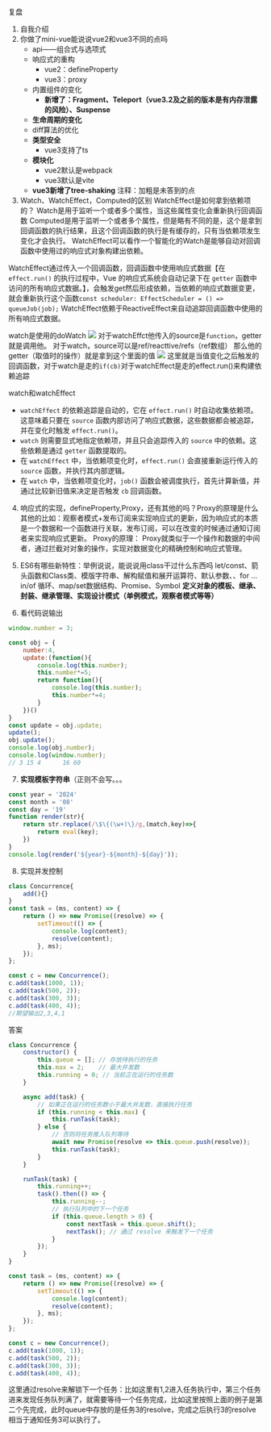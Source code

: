 复盘
1. 自我介绍
2. 你做了mini-vue能说说vue2和vue3不同的点吗
   - api——组合式与选项式
   - 响应式的重构
	   - vue2：defineProperty
	   - vue3：proxy
   - 内置组件的变化
	   - **新增了：Fragment、Teleport（vue3.2及之前的版本是有内存泄露的风险）、Suspense**
   - **生命周期的变化**
   - diff算法的优化
   - **类型安全**
	   - vue3支持了ts
   - **模块化**
	   - vue2默认是webpack
	   - vue3默认是vite
   - **vue3新增了tree-shaking**
注释：加粗是未答到的点
3. Watch、WatchEffect，Computed的区别
   WatchEffect是如何拿到依赖项的？
Watch是用于监听一个或者多个属性，当这些属性变化会重新执行回调函数
Computed是用于监听一个或者多个属性，但是略有不同的是，这个是拿到回调函数的执行结果，且这个回调函数的执行是有缓存的，只有当依赖项发生变化才会执行。
WatchEffect可以看作一个智能化的Watch是能够自动对回调函数中使用过的响应式对象构建出依赖。

WatchEffect通过传入一个回调函数，回调函数中使用响应式数据【在 `effect.run()` 的执行过程中，Vue 的响应式系统会自动记录下在 `getter` 函数中访问的所有响应式数据。】，会触发get然后形成依赖，当依赖的响应式数据变更，就会重新执行这个函数`const scheduler: EffectScheduler = () => queueJob(job);`
WatchEffect依赖于ReactiveEffect来自动追踪回调函数中使用的所有响应式数据。

watch是使用的doWatch
   ![](https://files.catbox.moe/1e6gzr.png)
   对于watchEffct他传入的source是`function`，getter就是调用他。
   对于watch，source可以是ref/reacttive/refs（ref数组）
   那么他的getter（取值时的操作）就是拿到这个里面的值
![](https://files.catbox.moe/zm7ns6.png)
这里就是当值变化之后触发的回调函数，对于watch是走的`if(cb)`对于watchEffect是走的effect.run()来构建依赖追踪

watch和watchEffect
- `watchEffect` 的依赖追踪是自动的，它在 `effect.run()` 时自动收集依赖项。这意味着只要在 `source` 函数内部访问了响应式数据，这些数据都会被追踪，并在变化时触发 `effect.run()`。
- `watch` 则需要显式地指定依赖项，并且只会追踪传入的 `source` 中的依赖。这些依赖是通过 `getter` 函数提取的。
- 在 `watchEffect` 中，当依赖项变化时，`effect.run()` 会直接重新运行传入的 `source` 函数，并执行其内部逻辑。
- 在 `watch` 中，当依赖项变化时，`job()` 函数会被调度执行，首先计算新值，并通过比较新旧值来决定是否触发 `cb` 回调函数。

4. 响应式的实现，defineProperty,Proxy，还有其他的吗？Proxy的原理是什么
其他的比如：观察者模式+发布订阅来实现响应式的更新，因为响应式的本质是一个数据和一个函数进行关联，发布订阅，可以在改变的时候通过通知订阅者来实现响应式更新。
Proxy的原理：
	Proxy就类似于一个操作和数据的中间者，通过拦截对对象的操作，实现对数据变化的精确控制和响应式管理。

5. ES6有哪些新特性：举例说说，能说说用class干过什么东西吗
let/const、箭头函数和Class类、模版字符串、解构赋值和展开运算符、默认参数、、for ... in/of 循环、map/set数据结构、Promise、Symbol
**定义对象的模板、继承、封装、继承管理、实现设计模式（单例模式，观察者模式等等）**
6. 看代码说输出
```js
window.number = 3;

const obj = {
    number:4,
    update:(function(){
        console.log(this.number);
        this.number*=5;
        return function(){
            console.log(this.number);
            this.number*=4;
        }
    })()
}
const update = obj.update;
update();
obj.update();
console.log(obj.number);
console.log(window.number);
// 3 15 4      16 60
```

7.  **实现模板字符串**（正则不会写。。。
```js
const year = '2024'
const month = '08'
const day = '19'
function render(str){
    return str.replace(/\$\{(\w+)\}/g,(match,key)=>{
        return eval(key);
    })
}
console.log(render('${year}-${month}-${day}'));
```

8. 实现并发控制
```js
class Concurrence{
	add(){}
}
const task = (ms, content) => {
    return () => new Promise((resolve) => {
        setTimeout(() => {
            console.log(content);
            resolve(content);
        }, ms);
    });
};

const c = new Concurrence();
c.add(task(1000, 1));
c.add(task(500, 2));
c.add(task(300, 3));
c.add(task(400, 4));
//期望输出2,3,4,1
```

答案
```js
class Concurrence {
    constructor() {
        this.queue = []; // 存放待执行的任务
        this.max = 2;    // 最大并发数
        this.running = 0; // 当前正在运行的任务数
    }

    async add(task) {
        // 如果正在运行的任务数小于最大并发数，直接执行任务
        if (this.running < this.max) {
            this.runTask(task);
        } else {
            // 否则将任务推入队列等待
            await new Promise(resolve => this.queue.push(resolve));
            this.runTask(task);
        }
    }

    runTask(task) {
        this.running++;
        task().then(() => {
            this.running--;
            // 执行队列中的下一个任务
            if (this.queue.length > 0) {
                const nextTask = this.queue.shift();
                nextTask(); // 通过 resolve 来触发下一个任务
            }
        });
    }
}

const task = (ms, content) => {
    return () => new Promise((resolve) => {
        setTimeout(() => {
            console.log(content);
            resolve(content);
        }, ms);
    });
};

const c = new Concurrence();
c.add(task(1000, 1));
c.add(task(500, 2));
c.add(task(300, 3));
c.add(task(400, 4));
```

这里通过resolve来解锁下一个任务：比如这里有1,2进入任务执行中，第三个任务进来发现任务队列满了，就需要等待一个任务完成，比如这里按照上面的例子是第二个先完成，此时queue中存放的是任务3的resolve，完成之后执行3的resolve相当于通知任务3可以执行了。